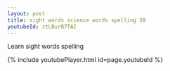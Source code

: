 ```yaml
---
layout: post
title: sight words science words spelling 59
youtubeId: ztLBvrB7TAI
---
```

 
 
Learn sight words spelling
 
 
 
 
{% include youtubePlayer.html id=page.youtubeId %}
 
 
